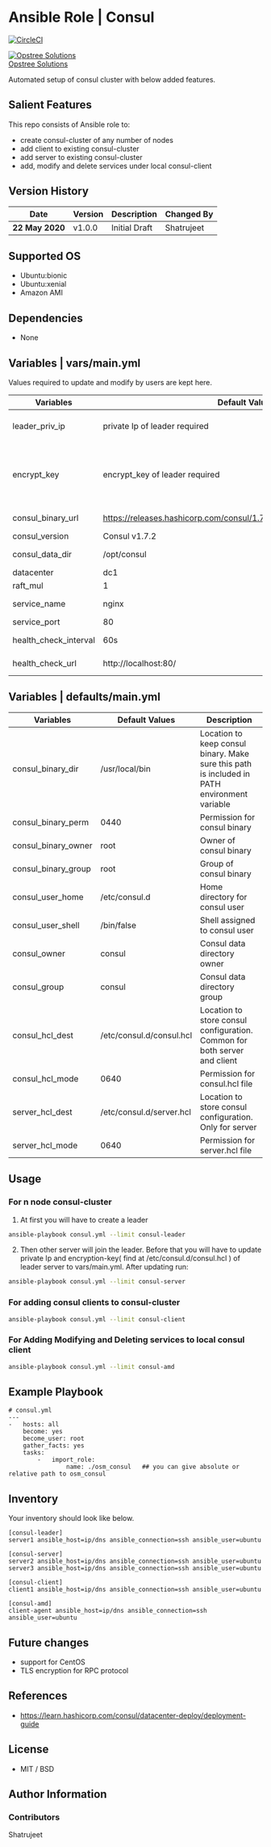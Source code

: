 Ansible Role | Consul
========================

[![CircleCI](https://circleci.com/gh/OT-OSM/openvpn/tree/master.svg?style=svg)](https://app.circleci.com/pipelines/github/OT-OSM/openvpn?branch=master)


[![Opstree Solutions][opstree_avatar]][opstree_homepage]<br/>[Opstree Solutions][opstree_homepage] 

  [opstree_homepage]: https://opstree.github.io/
  [opstree_avatar]: https://img.cloudposse.com/150x150/https://github.com/opstree.png

Automated setup of consul cluster with below added features.

Salient Features
--------------------
This repo consists of Ansible role to:
  - create consul-cluster of any number of nodes
  - add client to existing consul-cluster
  - add server to existing consul-cluster
  - add, modify and delete services under local consul-client

Version History
------------------
|**Date**| **Version**| **Description**| **Changed By** |
|----------|---------|---------------|-----------------|
|**22 May 2020** | v1.0.0 | Initial Draft | Shatrujeet |

Supported OS
------------
  * Ubuntu:bionic
  * Ubuntu:xenial
  * Amazon AMI

Dependencies
------------
  * None 

Variables | vars/main.yml
----------------------------
Values required to update and modify by users are kept here.

|**Variables**| **Default Values**| **Description**|
|----------|---------|---------------|
| leader_priv_ip | private Ip of leader required | Private Ip of consul-cluster leader. Must to fill. |
| encrypt_key | encrypt_key of leader required | Encryption key for gossip protocol. Must be same for all member of cluster. Leader once created find this in file /etc/consul.d/consul.hcl | 
| consul_binary_url | https://releases.hashicorp.com/consul/1.7.2/consul_1.7.2_linux_amd64.zip | Location to download consul binary |
| consul_version | Consul v1.7.2 | Version of consul |
| consul_data_dir | /opt/consul | Data storage directory for consul |
| datacenter | dc1 | Name of the datacenter |
| raft_mul | 1 | Value of raft_mul |
| service_name | nginx | Name of the service you want to register |
| service_port | 80 | Service port |
| health_check_interval | 60s | Interval for service status check |
| health_check_url | http://localhost:80/ | Url of service status check |

Variables | defaults/main.yml
--------------------------------

|**Variables**| **Default Values**| **Description**|
|----------|---------|---------------|
| consul_binary_dir | /usr/local/bin | Location to keep consul binary. Make sure this path is included in PATH environment variable |
| consul_binary_perm | 0440 | Permission for consul binary |
| consul_binary_owner | root | Owner of consul binary |
| consul_binary_group | root | Group of consul binary |
| consul_user_home | /etc/consul.d | Home directory for consul user |
| consul_user_shell | /bin/false | Shell assigned to consul user |
| consul_owner | consul | Consul data directory owner |
| consul_group | consul | Consul data directory group |
| consul_hcl_dest | /etc/consul.d/consul.hcl | Location to store consul configuration. Common for both server and client |
| consul_hcl_mode | 0640 | Permission for consul.hcl file |
| server_hcl_dest | /etc/consul.d/server.hcl | Location to store consul configuration. Only for server |
| server_hcl_mode | 0640 | Permission for server.hcl file |

Usage
--------
### For n node consul-cluster ###

1. At first you will have to create a leader
```sh
ansible-playbook consul.yml --limit consul-leader
```
2. Then other server will join the leader. Before that you will have to update private Ip and encryption-key( find at /etc/consul.d/consul.hcl ) of leader server to vars/main.yml.
   After updating run:
```sh
ansible-playbook consul.yml --limit consul-server
```
### For adding consul clients to consul-cluster ###
```sh
ansible-playbook consul.yml --limit consul-client
```
### For Adding Modifying and Deleting services to local consul client ###
```sh
ansible-playbook consul.yml --limit consul-amd
```

Example Playbook
-------------------

```
# consul.yml
---
-   hosts: all
    become: yes
    become_user: root
    gather_facts: yes
    tasks:
        -   import_role:
                name: ./osm_consul   ## you can give absolute or relative path to osm_consul
```

Inventory
-----------------

Your inventory should look like below.
```
[consul-leader]
server1 ansible_host=ip/dns ansible_connection=ssh ansible_user=ubuntu

[consul-server]
server2 ansible_host=ip/dns ansible_connection=ssh ansible_user=ubuntu
server3 ansible_host=ip/dns ansible_connection=ssh ansible_user=ubuntu

[consul-client]
client1 ansible_host=ip/dns ansible_connection=ssh ansible_user=ubuntu

[consul-amd]
client-agent ansible_host=ip/dns ansible_connection=ssh ansible_user=ubuntu
```

Future changes
----------------
* support for CentOS
* TLS encryption for RPC protocol

References
-----------
* https://learn.hashicorp.com/consul/datacenter-deploy/deployment-guide

## License
* MIT / BSD

## Author Information

### Contributors
Shatrujeet
